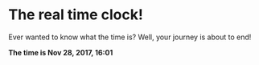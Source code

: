 # The real time clock!

Ever wanted to know what the time is? Well, your journey is about to end!

**The time is Nov 28, 2017, 16:01**